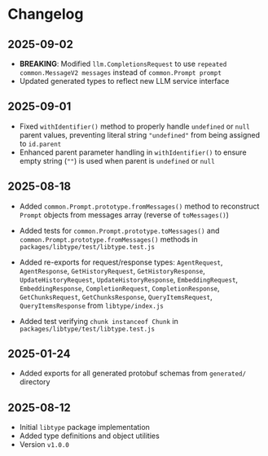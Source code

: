 # Changelog

## 2025-09-02

- **BREAKING**: Modified `llm.CompletionsRequest` to use
  `repeated common.MessageV2 messages` instead of `common.Prompt prompt`
- Updated generated types to reflect new LLM service interface

## 2025-09-01

- Fixed `withIdentifier()` method to properly handle `undefined` or `null`
  parent values, preventing literal string `"undefined"` from being assigned to
  `id.parent`
- Enhanced parent parameter handling in `withIdentifier()` to ensure empty
  string (`""`) is used when parent is `undefined` or `null`

## 2025-08-18

- Added `common.Prompt.prototype.fromMessages()` method to reconstruct `Prompt`
  objects from messages array (reverse of `toMessages()`)
- Added tests for `common.Prompt.prototype.toMessages()` and
  `common.Prompt.prototype.fromMessages()` methods in
  `packages/libtype/test/libtype.test.js`
- Added re-exports for request/response types: `AgentRequest`, `AgentResponse`,
  `GetHistoryRequest`, `GetHistoryResponse`, `UpdateHistoryRequest`,
  `UpdateHistoryResponse`, `EmbeddingRequest`, `EmbeddingResponse`,
  `CompletionRequest`, `CompletionResponse`, `GetChunksRequest`,
  `GetChunksResponse`, `QueryItemsRequest`, `QueryItemsResponse` from
  `libtype/index.js`

- Added test verifying `chunk instanceof Chunk` in
  `packages/libtype/test/libtype.test.js`

## 2025-01-24

- Added exports for all generated protobuf schemas from `generated/` directory

## 2025-08-12

- Initial `libtype` package implementation
- Added type definitions and object utilities
- Version `v1.0.0`
